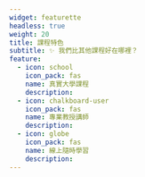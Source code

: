 ```yaml
---
widget: featurette
headless: true
weight: 20
title: 課程特色
subtitle: ✨ 我們比其他課程好在哪裡？
feature:
  - icon: school
    icon_pack: fas
    name: 真實大學課程
    description:
  - icon: chalkboard-user
    icon_pack: fas
    name: 專業教授講師
    description:
  - icon: globe
    icon_pack: fas
    name: 線上隨時學習
    description:
---
```

